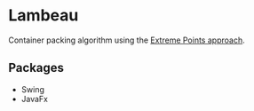 # Lambeau
Container packing algorithm using the [Extreme Points approach](https://www.cirrelt.ca/documentstravail/cirrelt-2007-41.pdf).

## Packages
<ul>
  <li>Swing</li>
  <li>JavaFx</li>
</ul>

